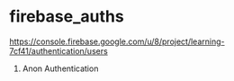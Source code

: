# firebase_auths

https://console.firebase.google.com/u/8/project/learning-7cf41/authentication/users

1. Anon Authentication 
